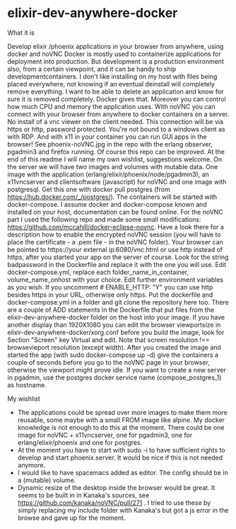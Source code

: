 # elixir-dev-anywhere-docker

What it is

Develop elixir /phoenix applications in your browser from anywhere, using docker and noVNC
Docker is mostly used to containerize applications for deployment into production. But development is a production environment also, from a certain viewpoint, and it can be handy to ship developmentcontainers.
  I don't like installing on my host with files being placed everywhere, not knowing if an eventual deinstall will completely remove
everything. I want to be able to delete an application and know for sure it is removed completely. Docker gives that. Moreover you 
can control how much CPU and memory the application uses. 
  With noVNC you can connect with your browser from anywhere to docker containers on a server. No install of a vnc viewer on the
client needed. This connection will be via https or http, password protected. You're not bound to a windows client as with RDP. And with x11 in your container you can run GUI apps in the browser! See phoenix-noVNC.jpg in the repo with the erlang observer, pgadmin3 and firefox running.
  Of course this repo can be improved. At the end of this readme I will name my own wishlist, suggestions welcome.
  On the server we will have two images and volumes with mutable data. One image with the application
(erlang/elixir/phoenix/node/pgadmin3), an x11vncserver and clientsoftware (javascript) for noVNC and one image with postgresql. Get this one with docker pull postgres (from https://hub.docker.com/_/postgres/). The containers will be started with docker-compose. I assume docker and docker-compose known and installed on your host, documentation can be found online.
  For the noVNC part I used the following repo and made some small modifications:
https://github.com/mccahill/docker-eclipse-novnc. Have a look there for a description how to enable the encrypted noVNC session (you will have to place the certificate - a .pem file - in the noVNC folder). Your browser can be pointed to https://your external ip:6080/vnc.html or use http instead of https, after you started your app on the server of course.
  Look for the string badpassword in the Dockerfile and replace it with the one you will use.
Edit docker-compose.yml, replace each folder_name_in_container, volume_name_onhost with your choice. Edit further environment variables as you wish. If you uncomment #      ENABLE_HTTP: "Y" you can use http besides https in your URL, otherwise only https.
  Put the dockerfile and docker-compose.yml in a folder and git clone the repository here too. There are a couple of ADD statements
in the Dockerfile that put files from the elixir-dev-anywhere-docker folder on the host into your image. If you have another display than 1920X1080 you can edit the browser viewportsize in elixir-dev-anywhere-docker/xorg.conf before you build the image, look for Section "Screen" key Virtual and edit. Note that screen resolution !== browsevieport resolution (except width).
  After you created the image and started the app (with sudo docker-compose up -d) give the containers a couple of seconds before you
go to the noVNC page in your browser, otherwise the viewport might prove idle. If you want to create a new server in pgadmin, use the postgres docker service name (compose_postgres_1) as hostname.   

My wishlist
- The applications could be spread over more images to make them more reusable, some maybe with a small FROM image like alpine. My docker knowledge is not enough to do this at the moment. There could be one image for noVNC + x11vncserver, one for pgadmin3, one for erlang/elixir/phoenix and one for postgres. 
- At the moment you have to start with sudo -i to have sufficient rights to develop and start phoenix.server. It would be nice if this is not needed anymore.
- I would like to have spacemacs added as editor. The config should be in a (mutable) volume.
- Dynamic resize of the desktop inside the browser would be great. It seems to be built in in Kanaka's sources, see 
https://github.com/kanaka/noVNC/pull/271 . I tried to use these by simply replacing my include folder with Kanaka's but got a js error in the browse and gave up for the moment. 


